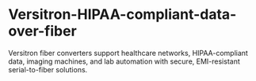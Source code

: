 # Versitron-HIPAA-compliant-data-over-fiber
Versitron fiber converters support healthcare networks, HIPAA-compliant data, imaging machines, and lab automation with secure, EMI-resistant serial-to-fiber solutions.
